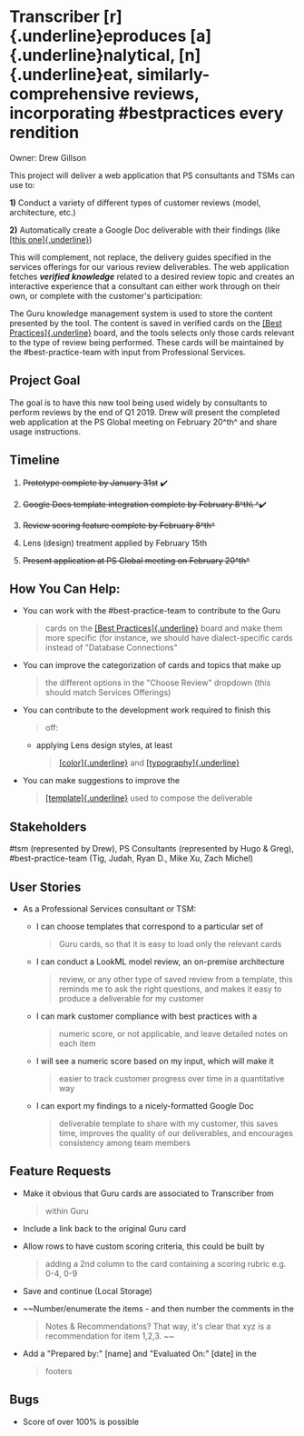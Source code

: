 Transcriber [r]{.underline}eproduces [a]{.underline}nalytical, [n]{.underline}eat, similarly-comprehensive reviews, incorporating \#bestpractices every rendition
=================================================================================================================================================================

Owner: Drew Gillson

This project will deliver a web application that PS consultants and TSMs
can use to:

**1)** Conduct a variety of different types of customer reviews (model,
architecture, etc.)

**2)** Automatically create a Google Doc deliverable with their findings
(like [[this
one]{.underline}](https://docs.google.com/document/d/1ZZKdM2cGvPHWA0QNIvnZrS4NFVRUqvr0uaGVKHTUXWY/edit))

This will complement, not replace, the delivery guides specified in the
services offerings for our various review deliverables. The web
application fetches ***verified*** ***knowledge*** related to a desired
review topic and creates an interactive experience that a consultant can
either work through on their own, or complete with the customer's
participation:

The Guru knowledge management system is used to store the content
presented by the tool. The content is saved in verified cards on the
[[Best
Practices]{.underline}](https://app.getguru.com/boards/9TaBAgKT/Best-Practices-Approved-Crossfunctionally)
board, and the tools selects only those cards relevant to the type of
review being performed. These cards will be maintained by the
\#best-practice-team with input from Professional Services.

Project Goal
------------

The goal is to have this new tool being used widely by consultants to
perform reviews by the end of Q1 2019. Drew will present the completed
web application at the PS Global meeting on February 20^th^ and share
usage instructions.

Timeline
--------

1.  ~~Prototype complete by January 31st~~ ✔️

2.  ~~Google Docs template integration complete by February 8^th\ ^~~✔️

3.  ~~Review scoring feature complete by February 8^th^~~

4.  Lens (design) treatment applied by February 15th

5.  ~~Present application at PS Global meeting on February 20^th^~~

How You Can Help:
-----------------

-   You can work with the \#best-practice-team to contribute to the Guru
    > cards on the [[Best
    > Practices]{.underline}](https://app.getguru.com/boards/9TaBAgKT/Best-Practices-Approved-Crossfunctionally)
    > board and make them more specific (for instance, we should have
    > dialect-specific cards instead of "Database Connections"

-   You can improve the categorization of cards and topics that make up
    > the different options in the "Choose Review" dropdown (this should
    > match Services Offerings)

-   You can contribute to the development work required to finish this
    > off:

    -   applying Lens design styles, at least
        > [[color]{.underline}](https://lens.looker.com/#/Style/Color)
        > and
        > [[typography]{.underline}](https://lens.looker.com/#/Style/Typography)

-   You can make suggestions to improve the
    > [[template]{.underline}](https://docs.google.com/document/d/1qHC9rC-3GIs6S9j50OQ_Magj03g7KA8xayoWARVHeFg/edit#)
    > used to compose the deliverable

Stakeholders
------------

\#tsm (represented by Drew), PS Consultants (represented by Hugo &
Greg), \#best-practice-team (Tig, Judah, Ryan D., Mike Xu, Zach Michel)

User Stories
------------

-   As a Professional Services consultant or TSM:

    -   I can choose templates that correspond to a particular set of
        > Guru cards, so that it is easy to load only the relevant cards

    -   I can conduct a LookML model review, an on-premise architecture
        > review, or any other type of saved review from a template,
        > this reminds me to ask the right questions, and makes it easy
        > to produce a deliverable for my customer

    -   I can mark customer compliance with best practices with a
        > numeric score, or not applicable, and leave detailed notes on
        > each item

    -   I will see a numeric score based on my input, which will make it
        > easier to track customer progress over time in a quantitative
        > way

    -   I can export my findings to a nicely-formatted Google Doc
        > deliverable template to share with my customer, this saves
        > time, improves the quality of our deliverables, and encourages
        > consistency among team members

Feature Requests
----------------

-   Make it obvious that Guru cards are associated to Transcriber from
    > within Guru

-   Include a link back to the original Guru card

-   Allow rows to have custom scoring criteria, this could be built by
    > adding a 2nd column to the card containing a scoring rubric e.g.
    > 0-4, 0-9

-   Save and continue (Local Storage)

-   ~~Number/enumerate the items - and then number the comments in the
    > Notes & Recommendations? That way, it's clear that xyz is a
    > recommendation for item 1,2,3. ~~

-   Add a "Prepared by:" \[name\] and "Evaluated On:" \[date\] in the
    > footers

Bugs
----

-   Score of over 100% is possible
